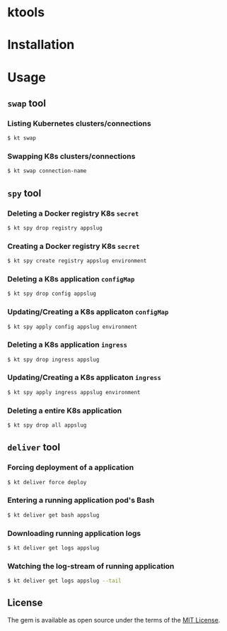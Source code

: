# ktools

# Installation

# Usage

## `swap` tool

### Listing Kubernetes clusters/connections
```bash
$ kt swap
```

### Swapping K8s clusters/connections
```bash
$ kt swap connection-name
```

## `spy` tool

### Deleting a Docker registry K8s `secret`
```bash
$ kt spy drop registry appslug
```

### Creating a Docker registry K8s `secret`
```bash
$ kt spy create registry appslug environment
```

### Deleting a K8s application `configMap`
```bash
$ kt spy drop config appslug
```

### Updating/Creating a K8s applicaton `configMap`
```bash
$ kt spy apply config appslug environment
```

### Deleting a K8s application `ingress`
```bash
$ kt spy drop ingress appslug
```

### Updating/Creating a K8s applicaton `ingress`
```bash
$ kt spy apply ingress appslug environment
```

### Deleting a entire K8s application
```bash
$ kt spy drop all appslug
```

## `deliver` tool

### Forcing deployment of a application
```bash
$ kt deliver force deploy
```

### Entering a running application pod's Bash
```bash
$ kt deliver get bash appslug
```

### Downloading running application logs
```bash
$ kt deliver get logs appslug
```

### Watching the log-stream of running application
```bash
$ kt deliver get logs appslug --tail
```


## License

The gem is available as open source under the terms of the [MIT License](https://opensource.org/licenses/MIT).
